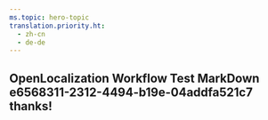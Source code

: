 ```yaml
---
ms.topic: hero-topic
translation.priority.ht: 
  - zh-cn
  - de-de
---
```

## OpenLocalization Workflow Test MarkDown e6568311-2312-4494-b19e-04addfa521c7 thanks!
